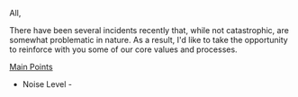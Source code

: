 All,

There have been several incidents recently that, while not catastrophic, are somewhat problematic in nature. As a result, I'd like to take the opportunity to reinforce with you some of our core values and processes.

<u>Main Points</u>
- Noise Level - 
